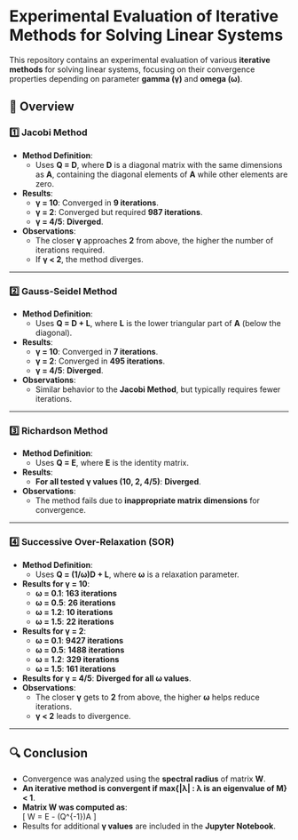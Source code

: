 # Experimental Evaluation of Iterative Methods for Solving Linear Systems  

This repository contains an experimental evaluation of various **iterative methods** for solving linear systems, 
focusing on their convergence properties depending on parameter **gamma (γ)** and **omega (ω)**.  

## 📌 Overview  

### 1️⃣ Jacobi Method
- **Method Definition**:  
  - Uses **Q = D**, where **D** is a diagonal matrix with the same dimensions as **A**, containing the diagonal elements of **A** while other elements are zero.  
- **Results**:  
  - **γ = 10**: Converged in **9 iterations**.  
  - **γ = 2**: Converged but required **987 iterations**.  
  - **γ = 4/5**: **Diverged**.  
- **Observations**:  
  - The closer **γ** approaches **2** from above, the higher the number of iterations required.  
  - If **γ < 2**, the method diverges.  

---

### 2️⃣ Gauss-Seidel Method
- **Method Definition**:  
  - Uses **Q = D + L**, where **L** is the lower triangular part of **A** (below the diagonal).  
- **Results**:  
  - **γ = 10**: Converged in **7 iterations**.  
  - **γ = 2**: Converged in **495 iterations**.  
  - **γ = 4/5**: **Diverged**.  
- **Observations**:  
  - Similar behavior to the **Jacobi Method**, but typically requires fewer iterations.  

---

### 3️⃣ Richardson Method
- **Method Definition**:  
  - Uses **Q = E**, where **E** is the identity matrix.  
- **Results**:  
  - **For all tested γ values (10, 2, 4/5)**: **Diverged**.  
- **Observations**:  
  - The method fails due to **inappropriate matrix dimensions** for convergence.  

---

### 4️⃣ Successive Over-Relaxation (SOR) 
- **Method Definition**:  
  - Uses **Q = (1/ω)D + L**, where **ω** is a relaxation parameter.  
- **Results for γ = 10**:  
  - **ω = 0.1**: **163 iterations**  
  - **ω = 0.5**: **26 iterations**  
  - **ω = 1.2**: **10 iterations**  
  - **ω = 1.5**: **22 iterations**  
- **Results for γ = 2**:  
  - **ω = 0.1**: **9427 iterations**  
  - **ω = 0.5**: **1488 iterations**  
  - **ω = 1.2**: **329 iterations**  
  - **ω = 1.5**: **161 iterations**  
- **Results for γ = 4/5**: **Diverged for all ω values**.  
- **Observations**:  
  - The closer **γ** gets to **2** from above, the higher **ω** helps reduce iterations.  
  - **γ < 2** leads to divergence.  

---

## 🔍 Conclusion  
- Convergence was analyzed using the **spectral radius** of matrix **W**.  
- **An iterative method is convergent if max{|λ| : λ is an eigenvalue of M} < 1**.  
- **Matrix W was computed as**:  
  \[
  W = E - (Q^{-1})A
  \]  
- Results for additional **γ values** are included in the **Jupyter Notebook**.  

